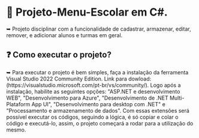 # 🏫 Projeto-Menu-Escolar em C#.
➥  Projeto disciplinar com a funcionalidade de cadastrar, armazenar, editar, remover, e adicionar alunos e turmas em geral.

<h2> ❓ Como executar o projeto?</h2>
➥ Para executar o projeto é bem simples, faça a instalação da ferramenta Visual Studio 2022 Community Edition. Link para dowload: (https://visualstudio.microsoft.com/pt-br/vs/community/). Logo após a instalação, habilite as seguintes opções: "ASP.NET e desenvolvimento WEB", "Desenvolvimento para Azure", "Desenvolvimento de .NET Multi-Plataform App UI", "Desenvolvimento para desktop com .NET" e "Processamento e armazenamento de dados". Com essas extensões será possível executar os códigos, seguindo a lógica, é só copiar e colar o código e executá-lo, assim, o projeto começará a rodar para a utilização do mesmo.


